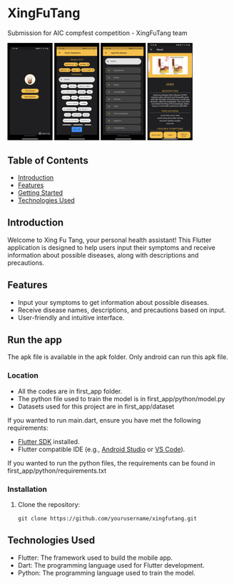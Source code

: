 # XingFuTang
Submission for AIC compfest competition - XingFuTang team

<img src = "screenshots/1.jpeg" width = 20% height= 20%>
<img src = "screenshots/2.jpeg" width = 20% height= 20%>
<img src = "screenshots/3.jpeg" width = 20% height= 20%>
<img src = "screenshots/4.jpeg" width = 20% height= 20%>

## Table of Contents

- [Introduction](#introduction)
- [Features](#features)
- [Getting Started](#getting-started)
- [Technologies Used](#technologies-used)

## Introduction

Welcome to Xing Fu Tang, your personal health assistant! This Flutter application is designed to help users input their symptoms and receive information about possible diseases, along with descriptions and precautions.

## Features

- Input your symptoms to get information about possible diseases.
- Receive disease names, descriptions, and precautions based on input.
- User-friendly and intuitive interface.

## Run the app
The apk file is available in the apk folder.
Only android can run this apk file.

### Location
- All the codes are in first_app folder.
- The python file used to train the model is in first_app/python/model.py
- Datasets used for this project are in first_app/dataset

If you wanted to run main.dart, ensure you have met the following requirements:

- [Flutter SDK](https://flutter.dev/docs/get-started/install) installed.
- Flutter compatible IDE (e.g., [Android Studio](https://developer.android.com/studio) or [VS Code](https://code.visualstudio.com/)).

If you wanted to run the python files, the requirements can be found in first_app/python/requirements.txt

### Installation

1. Clone the repository:

   ```shell
   git clone https://github.com/yourusername/xingfutang.git
   
## Technologies Used

- Flutter: The framework used to build the mobile app.
- Dart: The programming language used for Flutter development.
- Python: The programming language used to train the model.
